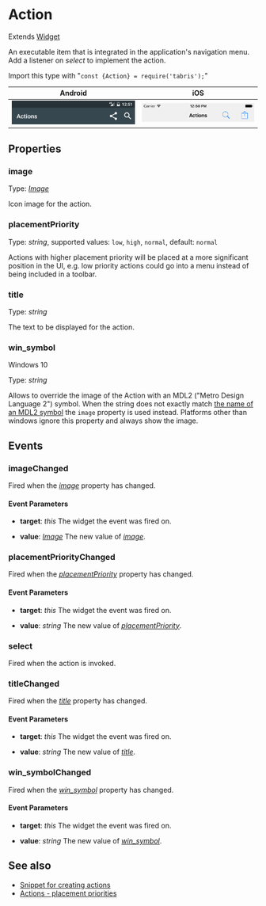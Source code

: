 ---
---
# Action

Extends [Widget](Widget.md)

An executable item that is integrated in the application's navigation menu. Add a listener on *select* to implement the action.

Import this type with "`const {Action} = require('tabris');`"

Android | iOS
--- | ---
![Action on Android](img/android/Action.png) | ![Action on iOS](img/ios/Action.png)

## Properties

### image


Type: *[Image](../types.md#image)*

Icon image for the action.

### placementPriority


Type: *string*, supported values: `low`, `high`, `normal`, default: `normal`

Actions with higher placement priority will be placed at a more significant position in the UI, e.g. low priority actions could go into a menu instead of being included in a toolbar.

### title


Type: *string*

The text to be displayed for the action.

### win_symbol
<p class="platforms"><span class="windows-tag" title="supported on Windows 10">Windows 10</span></p>

Type: *string*

Allows to override the image of the Action with an MDL2 ("Metro Design Language 2") symbol. When the string does not exactly match [the name of an MDL2 symbol](https://msdn.microsoft.com/en-us/library/windows/apps/windows.ui.xaml.controls.symbol.aspx) the `image` property is used instead. Platforms other than windows ignore this property and always show the image.


## Events

### imageChanged

Fired when the [*image*](#image) property has changed.

#### Event Parameters 
- **target**: *this*
    The widget the event was fired on.

- **value**: *[Image](../types.md#image)*
    The new value of [*image*](#image).


### placementPriorityChanged

Fired when the [*placementPriority*](#placementPriority) property has changed.

#### Event Parameters 
- **target**: *this*
    The widget the event was fired on.

- **value**: *string*
    The new value of [*placementPriority*](#placementPriority).


### select

Fired when the action is invoked.
### titleChanged

Fired when the [*title*](#title) property has changed.

#### Event Parameters 
- **target**: *this*
    The widget the event was fired on.

- **value**: *string*
    The new value of [*title*](#title).


### win_symbolChanged

Fired when the [*win_symbol*](#win_symbol) property has changed.

#### Event Parameters 
- **target**: *this*
    The widget the event was fired on.

- **value**: *string*
    The new value of [*win_symbol*](#win_symbol).





## See also

- [Snippet for creating actions](https://github.com/eclipsesource/tabris-js/tree/v2.0.0/snippets/navigationview-action.js)
- [Actions - placement priorities](https://github.com/eclipsesource/tabris-js/tree/v2.0.0/snippets/navigationview-action-placementpriority.js)
